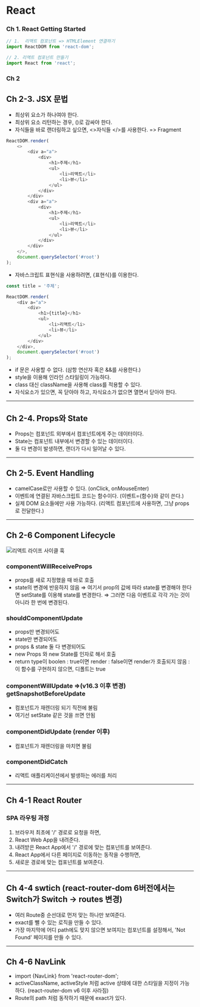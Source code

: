 # React

### Ch 1. React Getting Started

```js
// 1.  리액트 컴포넌트 => HTMLElement 연결하기
import ReactDOM from 'react-dom';

// 2. 리액트 컴포넌트 만들기
import React from 'react';
```

### Ch 2

## Ch 2-3. JSX 문법

-   최상위 요소가 하나여야 한다.
-   최상위 요소 리턴하는 경우, ()로 감싸야 한다.
-   자식들을 바로 랜더링하고 싶으면, <>자식들 </>를 사용한다. => Fragment

```javascript
ReactDOM.render(
    <>
        <div a="a">
            <div>
                <h1>주제</h1>
                <ul>
                    <li>리액트</li>
                    <li>뷰</li>
                </ul>
            </div>
        </div>
        <div a="a">
            <div>
                <h1>주제</h1>
                <ul>
                    <li>리액트</li>
                    <li>뷰</li>
                </ul>
            </div>
        </div>
    </>,
    document.querySelector('#root')
);
```

-   자바스크립트 표현식을 사용하려면, {표현식}를 이용한다.

```javascript
const title = '주제';

ReactDOM.render(
    <div a="a">
        <div>
            <h1>{title}</h1>
            <ul>
                <li>리액트</li>
                <li>뷰</li>
            </ul>
        </div>
    </div>,
    document.querySelector('#root')
);
```

-   if 문은 사용할 수 없다. (삼항 연산자 혹은 &&를 사용한다.)
-   style을 이용해 인라인 스타일링이 가능하다.
-   class 대신 className을 사용해 class를 적용할 수 있다.
-   자식요소가 있으면, 꼭 닫아야 하고, 자식요소가 없으면 열면서 닫아야 한다.

---

## Ch 2-4. Props와 State

-   Props는 컴포넌트 외부에서 컴포넌트에게 주는 데이터이다.
-   State는 컴포넌트 내부에서 변경할 수 있는 데이터이다.
-   둘 다 변경이 발생하면, 랜더가 다시 일어날 수 있다.

---

## Ch 2-5. Event Handling

-   camelCase로만 사용할 수 있다. (onClick, onMouseEnter)
-   이벤트에 연결된 자바스크립트 코드는 함수이다. (이벤트={함수}와 같이 쓴다.)
-   실제 DOM 요소들에만 사용 가능하다. (리액트 컴포넌트에 사용하면, 그냥 props로 전달한다.)

---

## Ch 2-6 Component Lifecycle

![리액트 라이프 사이클 훅](https://velog.velcdn.com/images%2Fprotect-me%2Fpost%2F59348e73-97f8-414e-bea7-d5fbe799024a%2Fimage.png)

### componentWillReceiveProps

-   props를 새로 지정했을 때 바로 호출
-   state의 변경에 반응하지 않음
    ⇒ 여기서 prop의 값에 따라 state를 변경해야 한다면 setState를 이용해 state를 변경한다.
    ⇒ 그러면 다음 이벤트로 각각 가는 것이 아니라 한 번에 변경된다.

### shouldComponentUpdate

-   props만 변경되어도
-   state만 변경되어도
-   props & state 둘 다 변경되어도
-   new Props 와 new State를 인자로 해서 호출
-   return type이 boolen
    : true이면 render
    : false이면 render가 호출되지 않음
    : 이 함수를 구현하지 않으면, 디폴트는 true

### componentWillUpdate =>(v16.3 이후 변경) getSnapshotBeforeUpdate

-   컴포넌트가 재렌더링 되기 직전에 불림
-   여기선 setState 같은 것을 쓰면 안됨

### componentDidUpdate (render 이후)

-   컴포넌트가 재렌더링을 마치면 불림

### componentDidCatch

-   리액트 애플리케이션에서 발생하는 에러를 처리

---

## Ch 4-1 React Router

### SPA 라우팅 과정

1. 브라우저 최초에 '/' 경로로 요청을 하면,
2. React Web App을 내려준다.
3. 내려받은 React App에서 '/' 경로에 맞는 컴포넌트를 보여준다.
4. React App에서 다른 페이지로 이동하는 동작을 수행하면,
5. 새로운 경로에 맞는 컴포넌트를 보여준다.

---

## Ch 4-4 swtich (react-router-dom 6버전에서는 Switch가 Switch -> routes 변경)

-   여러 Route중 순선대로 먼저 맞는 하나만 보여준다.
-   exact를 뺄 수 있는 로직을 만들 수 있다.
-   가장 마지막에 어디 path에도 맞지 않으면 보여지는 컴포넌트를 설정해서, 'Not Found' 페이지를 만들 수 있다.

---

## Ch 4-6 NavLink

-   import {NavLink} from 'react-router-dom';
-   activeClassName, activeStyle 처럼 active 상태에 대한 스타일을 지정이 가능하다. (react-router-dom v6 이후 사라짐)
-   Route의 path 처럼 동작하기 때문에 exact가 있다.

